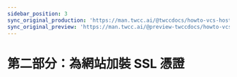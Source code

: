 ```yaml
---
sidebar_position: 3
sync_original_production: 'https://man.twcc.ai/@twccdocs/howto-vcs-host-secure-multi-web-one-instance-2-en' 
sync_original_preview: 'https://man.twcc.ai/@preview-twccdocs/howto-vcs-host-secure-multi-web-one-instance-2-en'
---
```



# 第二部分：為網站加裝 SSL 憑證